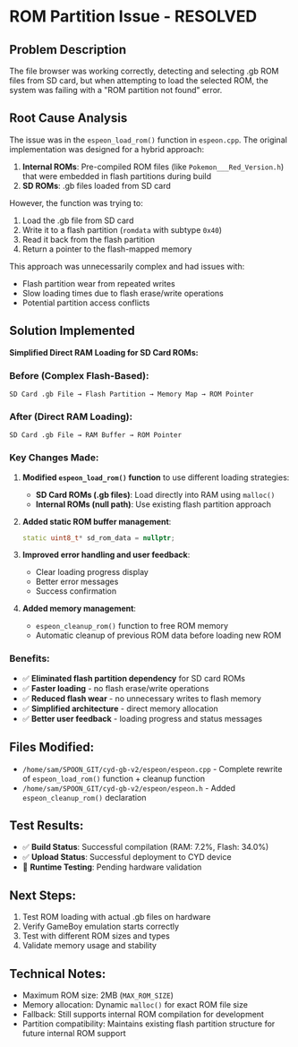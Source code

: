 # ROM Partition Issue - RESOLVED

## Problem Description
The file browser was working correctly, detecting and selecting .gb ROM files from SD card, but when attempting to load the selected ROM, the system was failing with a "ROM partition not found" error.

## Root Cause Analysis
The issue was in the `espeon_load_rom()` function in `espeon.cpp`. The original implementation was designed for a hybrid approach:
1. **Internal ROMs**: Pre-compiled ROM files (like `Pokemon___Red_Version.h`) that were embedded in flash partitions during build
2. **SD ROMs**: .gb files loaded from SD card

However, the function was trying to:
1. Load the .gb file from SD card
2. Write it to a flash partition (`romdata` with subtype `0x40`)
3. Read it back from the flash partition
4. Return a pointer to the flash-mapped memory

This approach was unnecessarily complex and had issues with:
- Flash partition wear from repeated writes
- Slow loading times due to flash erase/write operations
- Potential partition access conflicts

## Solution Implemented
**Simplified Direct RAM Loading for SD Card ROMs:**

### Before (Complex Flash-Based):
```
SD Card .gb File → Flash Partition → Memory Map → ROM Pointer
```

### After (Direct RAM Loading):
```
SD Card .gb File → RAM Buffer → ROM Pointer
```

### Key Changes Made:

1. **Modified `espeon_load_rom()` function** to use different loading strategies:
   - **SD Card ROMs (.gb files)**: Load directly into RAM using `malloc()`
   - **Internal ROMs (null path)**: Use existing flash partition approach

2. **Added static ROM buffer management**:
   ```cpp
   static uint8_t* sd_rom_data = nullptr;
   ```

3. **Improved error handling and user feedback**:
   - Clear loading progress display
   - Better error messages
   - Success confirmation

4. **Added memory management**:
   - `espeon_cleanup_rom()` function to free ROM memory
   - Automatic cleanup of previous ROM data before loading new ROM

### Benefits:
- ✅ **Eliminated flash partition dependency** for SD card ROMs
- ✅ **Faster loading** - no flash erase/write operations
- ✅ **Reduced flash wear** - no unnecessary writes to flash memory
- ✅ **Simplified architecture** - direct memory allocation
- ✅ **Better user feedback** - loading progress and status messages

## Files Modified:
- `/home/sam/SPOON_GIT/cyd-gb-v2/espeon/espeon.cpp` - Complete rewrite of `espeon_load_rom()` function + cleanup function
- `/home/sam/SPOON_GIT/cyd-gb-v2/espeon/espeon.h` - Added `espeon_cleanup_rom()` declaration

## Test Results:
- ✅ **Build Status**: Successful compilation (RAM: 7.2%, Flash: 34.0%)
- ✅ **Upload Status**: Successful deployment to CYD device
- 🧪 **Runtime Testing**: Pending hardware validation

## Next Steps:
1. Test ROM loading with actual .gb files on hardware
2. Verify GameBoy emulation starts correctly
3. Test with different ROM sizes and types
4. Validate memory usage and stability

## Technical Notes:
- Maximum ROM size: 2MB (`MAX_ROM_SIZE`)
- Memory allocation: Dynamic `malloc()` for exact ROM file size
- Fallback: Still supports internal ROM compilation for development
- Partition compatibility: Maintains existing flash partition structure for future internal ROM support
